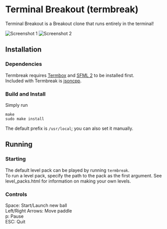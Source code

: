 # Terminal Breakout (termbreak)

Terminal Breakout is a Breakout clone that runs entirely in the terminal!


![Screenshot 1](https://raw.githubusercontent.com/ElliotLockerman/termbreak/master/img/img1.png)
![Screenshot 2](https://raw.githubusercontent.com/ElliotLockerman/termbreak/master/img/img2.png)


## Installation

### Dependencies

Termbreak requires [Termbox](https://github.com/nsf/termbox) and [SFML 2](http://www.sfml-dev.org/) to be installed first.  
Included with Termbreak is [jsoncpp](https://github.com/open-source-parsers/jsoncpp).

### Build and Install

Simply run

	make
	sudo make install

The default prefix is `/usr/local`; you can also set it manually.


## Running

### Starting

The default level pack can be played by running `termbreak`.  
To run a level pack, specify the path to the pack as the first argument. See level_packs.html for information on making your own levels.   

### Controls

Space: Start/Launch new ball   
Left/Right Arrows: Move paddle  
p: Pause  
ESC: Quit             
